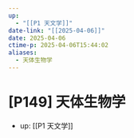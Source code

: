 ```yaml
---
up:
  - "[[P1 天文学]]"
date-link: "[[2025-04-06]]"
date: 2025-04-06
ctime-p: 2025-04-06T15:44:02
aliases:
  - 天体生物学
---
```


# [P149] 天体生物学

- up: [[P1 天文学]]

